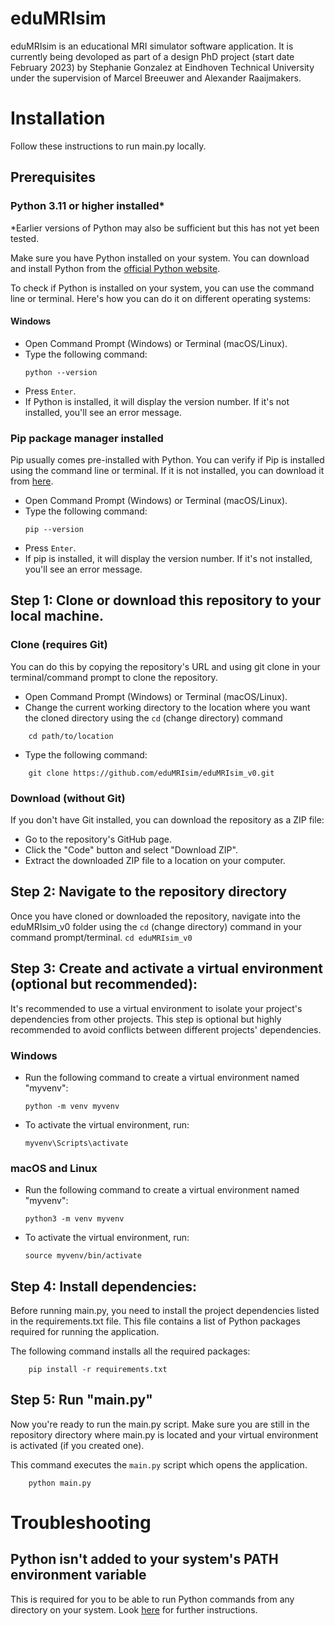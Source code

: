 # eduMRIsim

eduMRIsim is an educational MRI simulator software application. It is currently being devoloped as part of a design PhD project (start date February 2023) by Stephanie Gonzalez at Eindhoven Technical University under the supervision of Marcel Breeuwer and Alexander Raaijmakers. 

# Installation

Follow these instructions to run main.py locally. 

## Prerequisites
### Python 3.11 or higher installed*
*Earlier versions of Python may also be sufficient but this has not yet been tested. 

Make sure you have Python installed on your system. You can download and install Python from the [official Python website](https://www.python.org/downloads/). 

To check if Python is installed on your system, you can use the command line or terminal. Here's how you can do it on different operating systems:

#### Windows
   - Open Command Prompt (Windows) or Terminal (macOS/Linux).
   - Type the following command:
     ```
     python --version
     ```
   - Press `Enter`.
   - If Python is installed, it will display the version number. If it's not installed, you'll see an error message.




### Pip package manager installed
 Pip usually comes pre-installed with Python. You can verify if Pip is installed using the command line or terminal. If it is not installed, you can download it from [here](https://pypi.org/project/pip/). 

   - Open Command Prompt (Windows) or Terminal (macOS/Linux).
   - Type the following command:
     ```
     pip --version
     ```
   - Press `Enter`.
   - If pip is installed, it will display the version number. If it's not installed, you'll see an error message.

## Step 1: Clone or download this repository to your local machine. 

### Clone (requires Git)
You can do this by copying the repository's URL and using git clone in your terminal/command prompt to clone the repository. 
- Open Command Prompt (Windows) or Terminal (macOS/Linux).
- Change the current working directory to the location where you want the cloned directory using the `cd` (change directory) command
``` 
    cd path/to/location
```
- Type the following command:
```
    git clone https://github.com/eduMRIsim/eduMRIsim_v0.git
```

### Download (without Git)
If you don't have Git installed, you can download the repository as a ZIP file:

- Go to the repository's GitHub page.
- Click the "Code" button and select "Download ZIP".
- Extract the downloaded ZIP file to a location on your computer.


## Step 2: Navigate to the repository directory

Once you have cloned or downloaded the repository, navigate into the eduMRIsim_v0 folder using the `cd` (change directory) command in your command prompt/terminal.
    ```
    cd eduMRIsim_v0
    ```

## Step 3: Create and activate a virtual environment (optional but recommended):
It's recommended to use a virtual environment to isolate your project's dependencies from other projects. This step is optional but highly recommended to avoid conflicts between different projects' dependencies.

### Windows
   - Run the following command to create a virtual environment named "myvenv":
     ```
     python -m venv myvenv
     ```

   - To activate the virtual environment, run:
     ```
     myvenv\Scripts\activate
     ```

### macOS and Linux
   - Run the following command to create a virtual environment named "myvenv":
     ```
     python3 -m venv myvenv
     ```
   - To activate the virtual environment, run:
     ```
     source myvenv/bin/activate
     ```

## Step 4: Install dependencies:
Before running main.py, you need to install the project dependencies listed in the requirements.txt file. This file contains a list of Python packages required for running the application.

The following command installs all the required packages:
```
    pip install -r requirements.txt
```

## Step 5: Run "main.py"
Now you're ready to run the main.py script. Make sure you are still in the repository directory where main.py is located and your virtual environment is activated (if you created one).

This command executes the `main.py` script which opens the application.
```
    python main.py
```


# Troubleshooting

## Python isn't added to your system's PATH environment variable 
This is required for you to be able to run Python commands from any directory on your system. Look [here](https://realpython.com/add-python-to-path/) for further instructions.
